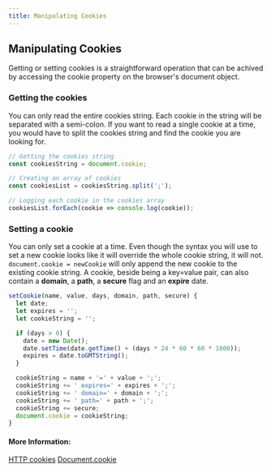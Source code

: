 ```yaml
---
title: Manipulating Cookies
---
```

## Manipulating Cookies

Getting or setting cookies is a straightforward operation that can be achived by accessing the cookie property on the browser's document object.

### Getting the cookies

You can only read the entire cookies string. Each cookie in the string will be separated with a semi-colon. If you want to read a single cookie at a time, you would have to split the cookies string and find the cookie you are looking for.

```javascript
// Getting the cookies string
const cookiesString = document.cookie;

// Creating an array of cookies
const cookiesList = cookiesString.split(';');

// Logging each cookie in the cookies array
cookiesList.forEach(cookie => console.log(cookie));
```

### Setting a cookie

You can only set a cookie at a time. Even though the syntax you will use to set a new cookie looks like it will override the whole cookie string, it will not. `document.cookie = newCookie` will only append the new cookie to the existing cookie string. A cookie, beside being a key=value pair, can also contain a **domain**, a **path**, a **secure** flag and an **expire** date.

```javascript
setCookie(name, value, days, domain, path, secure) {
  let date;
  let expires = '';
  let cookieString = '';

  if (days > 0) {
    date = new Date();
    date.setTime(date.getTime() + (days * 24 * 60 * 60 * 1000));
    expires = date.toGMTString();
  }

  cookieString = name + '=' + value + ';';
  cookieString += ' expires=' + expires + ';';
  cookieString += ' domain=' + domain + ';';
  cookieString += ' path=' + path + ';';
  cookieString += secure;
  document.cookie = cookieString;
}
```


#### More Information:

[HTTP cookies](https://developer.mozilla.org/en-US/docs/Web/HTTP/Cookies)
[Document.cookie](https://developer.mozilla.org/en-US/docs/Web/API/Document/cookie)

